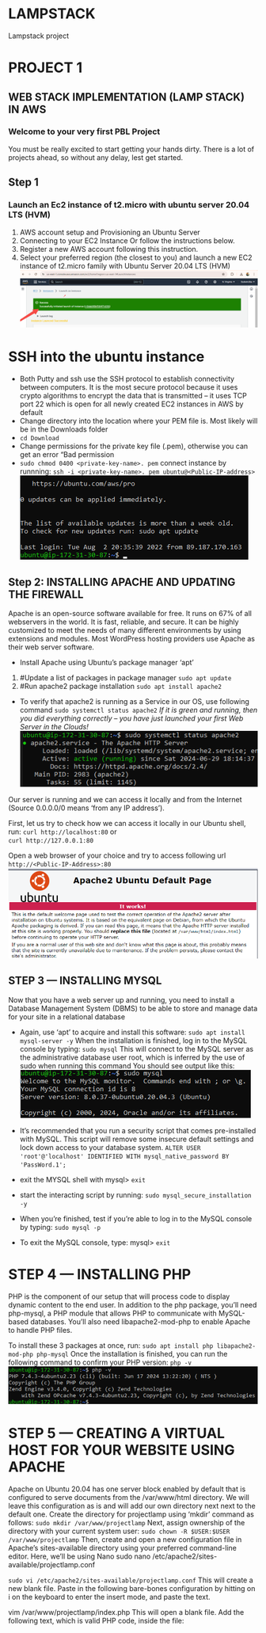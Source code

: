 # LAMPSTACK
Lampstack project
# PROJECT 1
## WEB STACK IMPLEMENTATION (LAMP STACK) IN AWS
### Welcome to your very first PBL Project
You must be really excited to start getting your hands dirty. There is a lot of projects ahead, so without any delay, lest get started.

## Step 1
### Launch an Ec2 instance of t2.micro with ubuntu server 20.04 LTS (HVM)
1.	AWS account setup and Provisioning an Ubuntu Server
2.	Connecting to your EC2 Instance
Or follow the instructions below.
1.	Register a new AWS account following this instruction.
2.	Select your preferred region (the closest to you) and launch a new EC2 instance of t2.micro family with Ubuntu Server 20.04 LTS (HVM)
![screenshot1](./iMAGES/screenshot-20240627-112220.png)
# SSH into the ubuntu instance
-  Both Putty and ssh use the SSH protocol to establish connectivity between computers. It is the most secure protocol because it uses crypto algorithms to encrypt the data that is transmitted – it uses TCP port 22 which is open for all newly created EC2 instances in AWS by default
-	Change directory into the location where your PEM file is. Most likely will be in the Downloads folder
- `cd Download`
- 	Change permissions for the private key file (.pem), otherwise you can get an error “Bad permission
- `sudo chmod 0400 <private-key-name>. pem`
connect instance by runnning:
`ssh -i <private-key-name>. pem ubuntu@<Public-IP-address>`
![screeshot2](./iMAGES/screenshot2.png)


## Step 2: INSTALLING APACHE AND UPDATING THE FIREWALL
Apache is an open-source software available for free. It runs on 67% of all webservers in the world. It is fast, reliable, and secure. It can be highly customized to meet the needs of many different environments by using extensions and modules. Most WordPress hosting providers use Apache as their web server software.
- Install Apache using Ubuntu’s package manager ‘apt’
 1. #Update a list of packages in package manager
`sudo apt update`
2. #Run apache2 package installation
`sudo apt install apache2`
- To verify that apache2 is running as a Service in our OS, use following command
`sudo systemctl status apache2`
*If it is green and running, then you did everything correctly – you have just launched your first Web Server in the Clouds!*
![screenshot4](./iMAGES/screenshot-4.png)

Our server is running and we can access it locally and from the Internet (Source 0.0.0.0/0 means ‘from any IP address’).

First, let us try to check how we can access it locally in our Ubuntu shell, run:
``curl http://localhost:80``
or	
 ``curl http://127.0.0.1:80``

Open a web browser of your choice and try to access following url
``http://<Public-IP-Address>:80``
![APACHE](./iMAGES/Apache.png)

## STEP 3 — INSTALLING MYSQL
Now that you have a web server up and running, you need to install a Database Management System (DBMS) to be able to store and manage data for your site in a relational database

- Again, use ‘apt’ to acquire and install this software:
 `sudo apt install mysql-server -y`
 When the installation is finished, log in to the MySQL console by typing:
 `sudo mysql`
 This will connect to the MySQL server as the administrative database user root, which is inferred by the use of sudo when running this command You should see output like this:
 ![MY SQL](./iMAGES/MY%20SQL.png)

 - It’s recommended that you run a security script that comes pre-installed with MySQL. This script will remove some insecure default settings and lock down access to your database system.
`ALTER USER 'root'@'localhost' IDENTIFIED WITH mysql_native_password BY 'PassWord.1';`
- exit the MYSQL shell with mysql> `exit` 
- start the interacting script by running:
`sudo mysql_secure_installation -y`

- When you’re finished, test if you’re able to log in to the MySQL console by typing:
 `sudo mysql -p`
- To exit the MySQL console, type:
mysql> `exit`

# STEP 4 — INSTALLING PHP
PHP is the component of our setup that will process code to display dynamic content to the end user. In addition to the php package, you’ll need php-mysql, a PHP module that allows PHP to communicate with MySQL-based databases. You’ll also need libapache2-mod-php to enable Apache to handle PHP files.

To install these 3 packages at once, run:
`sudo apt install php libapache2-mod-php php-mysql`
Once the installation is finished, you can run the following command to confirm your PHP version:
`php -v`
![php version](./iMAGES/php%20version.png)

# STEP 5 — CREATING A VIRTUAL HOST FOR YOUR WEBSITE USING APACHE

Apache on Ubuntu 20.04 has one server block enabled by default that is configured to serve documents from the /var/www/html directory. 
We will leave this configuration as is and will add our own directory next next to the default one.
Create the directory for projectlamp using ‘mkdir’ command as follows:
`sudo mkdir /var/www/projectlamp`
Next, assign ownership of the directory with your current system user:
 `sudo chown -R $USER:$USER /var/www/projectlamp`
 Then, create and open a new configuration file in Apache’s sites-available directory using your preferred command-line editor. Here, we’ll be using Nano
 sudo nano /etc/apache2/sites-available/projectlamp.conf

`sudo vi /etc/apache2/sites-available/projectlamp.conf`
This will create a new blank file. Paste in the following bare-bones configuration by hitting on i on the keyboard to enter the insert mode, and paste the text.

vim /var/www/projectlamp/index.php
This will open a blank file. Add the following text, which is valid PHP code, inside the file:
<?php
phpinfo();
